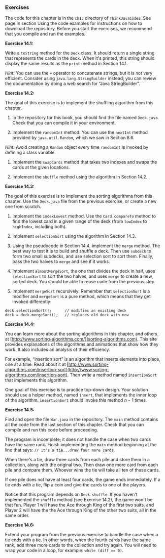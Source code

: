###  Exercises


The code for this chapter is in the `ch13` directory of `ThinkJavaCode2`.
See page in section Using the code examples for instructions on how to download the repository.
Before you start the exercises, we recommend that you compile and run the examples.


**Exercise 14.1:**

Write a `toString` method for the `Deck` class.
It should return a single string that represents the cards in the deck.
When it's printed, this string should display the same results as the `print` method in Section 14.1.


*Hint:* You can use the `+` operator to concatenate strings, but it is not very efficient.
Consider using `java.lang.StringBuilder` instead; you can review the documentation by doing a web search for “Java StringBuilder”.




**Exercise 14.2:**

The goal of this exercise is to implement the shuffling algorithm from this chapter.



1.  In the repository for this book, you should find the file named `Deck.java`.
Check that you can compile it in your environment.

1.  Implement the `randomInt` method.
You can use the `nextInt` method provided by `java.util.Random`, which we saw in Section 8.6.

*Hint:* Avoid creating a `Random` object every time `randomInt` is invoked by defining a class variable.

1.  Implement the `swapCards` method that takes two indexes and swaps the cards at the given locations.

1.  Implement the `shuffle` method using the algorithm in Section 14.2.





**Exercise 14.3:**

The goal of this exercise is to implement the sorting algorithms from this chapter.
Use the `Deck.java` file from the previous exercise, or create a new one from scratch.



1.  Implement the `indexLowest` method.
Use the `Card.compareTo` method to find the lowest card in a given range of the deck (from `lowIndex` to `highIndex`, including both).

1.  Implement `selectionSort` using the algorithm in Section 14.3.

1.  Using the pseudocode in Section 14.4, implement the `merge` method.
The best way to test it is to build and shuffle a deck.
Then use `subdeck` to form two small subdecks, and use selection sort to sort them.
Finally, pass the two halves to `merge` and see if it works.

1.  Implement `almostMergeSort`, the one that divides the deck in half, uses `selectionSort` to sort the two halves, and uses `merge` to create a new, sorted deck.
You should be able to reuse code from the previous step.

1.  Implement `mergeSort` recursively.
Remember that `selectionSort` is a modifier and `mergeSort` is a pure method, which means that they get invoked differently:

```code
deck.selectionSort();      // modifies an existing deck
deck = deck.mergeSort();   // replaces old deck with new
```





**Exercise 14.4:**

You can learn more about the sorting algorithms in this chapter, and others, at [http://www.sorting-algorithms.com/](sorting-algorithms.com).
This site provides explanations of the algorithms and animations that show how they work.
It also includes an analysis of their efficiency.

For example, “insertion sort” is an algorithm that inserts elements into place, one at a time.
Read about it at [http://www.sorting-algorithms.com/insertion-sort](http://www.sorting-algorithms.com/insertion-sort).
Then write a method named `insertionSort` that implements this algorithm.

One goal of this exercise is to practice top-down design.
Your solution should use a helper method, named `insert`, that implements the inner loop of the algorithm.
`insertionSort` should invoke this method $n-1$ times.





**Exercise 14.5:**

Find and open the file `War.java` in the repository.
The `main` method contains all the code from the last section of this chapter.
Check that you can compile and run this code before proceeding.

The program is incomplete; it does not handle the case when two cards have the same rank.
Finish implementing the `main` method beginning at the line that says: `// it's a tie...draw four more cards`.

When there's a tie, draw three cards from each pile and store them in a collection, along with the original two.
Then draw one more card from each pile and compare them.
Whoever wins the tie will take all ten of these cards.

If one pile does not have at least four cards, the game ends immediately.
If a tie ends with a tie, flip a coin and give the cards to one of the players.

Notice that this program depends on `Deck.shuffle`.
If you haven't implemented the `shuffle` method (see Exercise 14.2), the game won't be that fun.
Player 1 will have the Ace through King of the first two suits, and Player 2 will have the the Ace through King of the other two suits, all in the same order.




**Exercise 14.6:**

Extend your program from the previous exercise to handle the case when a tie ends with a tie.
In other words, when the fourth cards have the same rank, add three more cards to the collection and try again.
You will need to wrap your code in a loop, for example: `while (diff == 0)`.